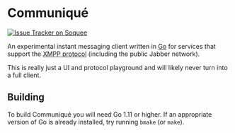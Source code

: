 # Communiqué

[![Issue Tracker on Soquee][badge]][issues]

An experimental instant messaging client written in [Go] for services that
support the [XMPP protocol] (including the public Jabber network).

This is really just a UI and protocol playground and will likely never turn into
a full client.

## Building

To build Communiqué you will need Go 1.11 or higher.
If an appropriate version of Go is already installed, try running `bmake` (or
`make`).

[badge]: https://img.shields.io/badge/style-mellium%2fcommuniqu%c3%a9--tui-green.svg?longCache=true&style=popout-square&label=soquee
[issues]: https://www.soquee.net/issues/mellium/communiqu%c3%a9-tui
[Go]: https://golang.org/
[XMPP protocol]: https://tools.ietf.org/html/rfc6121
